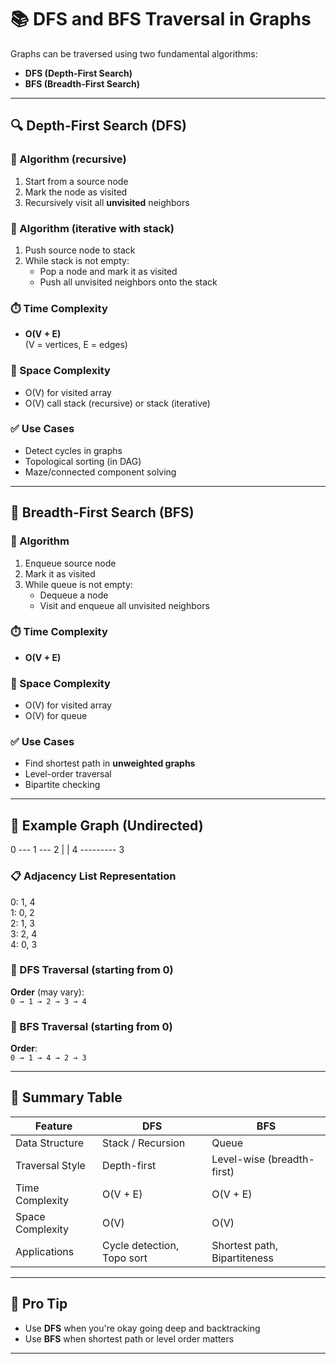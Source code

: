 # 📚 DFS and BFS Traversal in Graphs

Graphs can be traversed using two fundamental algorithms:
- **DFS (Depth-First Search)**
- **BFS (Breadth-First Search)**

---

## 🔍 Depth-First Search (DFS)

### 🔁 Algorithm (recursive)

1. Start from a source node
2. Mark the node as visited
3. Recursively visit all **unvisited** neighbors

### 🔁 Algorithm (iterative with stack)

1. Push source node to stack
2. While stack is not empty:
   - Pop a node and mark it as visited
   - Push all unvisited neighbors onto the stack

### ⏱️ Time Complexity
- **O(V + E)**  
(V = vertices, E = edges)

### 🧠 Space Complexity
- O(V) for visited array
- O(V) call stack (recursive) or stack (iterative)

### ✅ Use Cases
- Detect cycles in graphs
- Topological sorting (in DAG)
- Maze/connected component solving

---

## 🔎 Breadth-First Search (BFS)

### 🔁 Algorithm

1. Enqueue source node
2. Mark it as visited
3. While queue is not empty:
   - Dequeue a node
   - Visit and enqueue all unvisited neighbors

### ⏱️ Time Complexity
- **O(V + E)**

### 🧠 Space Complexity
- O(V) for visited array
- O(V) for queue

### ✅ Use Cases
- Find shortest path in **unweighted graphs**
- Level-order traversal
- Bipartite checking

---

## 🧪 Example Graph (Undirected)
0 --- 1 --- 2
|           |
4 --------- 3


### 📋 Adjacency List Representation
0: 1, 4  
1: 0, 2  
2: 1, 3  
3: 2, 4  
4: 0, 3


### 🔁 DFS Traversal (starting from 0)

**Order** (may vary):  
`0 → 1 → 2 → 3 → 4`

### 🔁 BFS Traversal (starting from 0)

**Order**:  
`0 → 1 → 4 → 2 → 3`

---

## 🧠 Summary Table

| Feature            | DFS                         | BFS                         |
|--------------------|-----------------------------|-----------------------------|
| Data Structure     | Stack / Recursion           | Queue                       |
| Traversal Style    | Depth-first                 | Level-wise (breadth-first) |
| Time Complexity    | O(V + E)                    | O(V + E)                    |
| Space Complexity   | O(V)                        | O(V)                        |
| Applications       | Cycle detection, Topo sort  | Shortest path, Bipartiteness |

---

## 🚀 Pro Tip

- Use **DFS** when you're okay going deep and backtracking  
- Use **BFS** when shortest path or level order matters

---